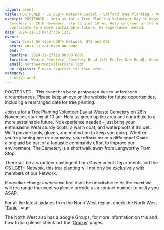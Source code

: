 ```yaml
---
layout: event
title: POSTPONED - CS LGBT+ Network Social - Salford Tree Planting - Volunteer Day
excerpt: POSTPONED - Join us for a Tree Planting Volunteer Day at Weaste
  Cemetery on 28th November, starting at 10 am. Help us green up the area and
  contribute to a more sustainable future. No experience needed.
date: 2024-11-13T07:27:36.133Z
event:
  host: Civil Service LGBT+ Network, DTS and CGI
  start: 2024-11-28T10:00:00.000Z
  end: ""
  deadline: 2024-11-27T16:00:00.000Z
  location: Weaste Cemetery, Cemetery Road (off Eccles New Road), Weaste, Salford M5 5NR
  email: northwest@civilservice.lgbt
  no-register: Please register for this event
category:
  - north-west
---
```

P﻿OSTPONED - This event has been postponed due to unforeseen circumstances. Please keep an eye on the website for future opportunities, including a rearranged date for tree planting.

Join us for a Tree Planting Volunteer Day at Weaste Cemetery on 28th November, starting at 10 am. Help us green up the area and contribute to a more sustainable future. No experience needed – just bring your enthusiasm! Wear sturdy boots, a warm coat, and waterproofs if it’s wet. We’ll provide tools, gloves, and motivation to keep you going. Whether you're planting one tree or many, your efforts make a difference! Come along and be part of a fantastic community effort to improve our environment. The Cemetery is a short walk away from Langworthy Tram Stop.

There will be a volunteer contingent from Government Departments and the CS LGBT+ Network, this tree planting will not only be exclusively with members of our Network.

If weather changes where we feel it will be unsuitable to do the event we will rearrange the event so please provide us a contact number to notify you ASAP.

For all the latest updates from the North West region, check the North West ‘[Topic](https://eur03.safelinks.protection.outlook.com/?url=https%3A%2F%2Fwww.civilservice.lgbt%2Ftopic%2Fnorth-west&data=05%7C02%7Cross.starkie%40hmrc.gov.uk%7C1b6d858dc6b24c5528d108dd0246affc%7Cac52f73cfd1a4a9a8e7a4a248f3139e1%7C0%7C0%7C638669224835033795%7CUnknown%7CTWFpbGZsb3d8eyJFbXB0eU1hcGkiOnRydWUsIlYiOiIwLjAuMDAwMCIsIlAiOiJXaW4zMiIsIkFOIjoiTWFpbCIsIldUIjoyfQ%3D%3D%7C0%7C%7C%7C&sdata=u7GyCIyle75c5J9RRhGnu2hCSVPBUdpooED6ovqASvU%3D&reserved=0)’ page.

T﻿he North West also has a Google Groups, for more information on this and how to join please check out the ‘[Groups](https://eur03.safelinks.protection.outlook.com/?url=https%3A%2F%2Fwww.civilservice.lgbt%2Fgroups%2F&data=05%7C02%7Cross.starkie%40hmrc.gov.uk%7C1b6d858dc6b24c5528d108dd0246affc%7Cac52f73cfd1a4a9a8e7a4a248f3139e1%7C0%7C0%7C638669224835071985%7CUnknown%7CTWFpbGZsb3d8eyJFbXB0eU1hcGkiOnRydWUsIlYiOiIwLjAuMDAwMCIsIlAiOiJXaW4zMiIsIkFOIjoiTWFpbCIsIldUIjoyfQ%3D%3D%7C0%7C%7C%7C&sdata=V6%2FornlUOZlb3RolwXZ5uoy6MUnpxt8TbqoGQoSwQwE%3D&reserved=0)’ pages.